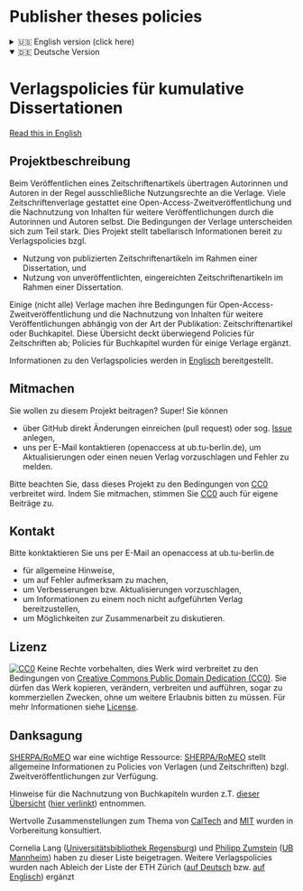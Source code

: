 # Publisher theses policies

<details>
<summary>🇺🇸 English version (click here)</summary>

<a name="English"></a> 

[Diesen Text in Deutsch lesen](#German).

## Project description
When publishing a journal article, authors usually transfer exclusive rights to the publisher. Most publishers have policies on self-archving and authors' own re-use of the content. Publisher terms differ though.
This project summarises publisher policies on
* re-use of published journal articles in a thesis, and
* inclusion of yet unpublished, submitted journal articles in a thesis.

Some (not all) publishers have different policies for self-archiving and re-use depending on the publication type: journal article or book chapter. While this list focuses on policies that cover journal articles some policies for book chapters are also included.
 
Information on publisher policies is provided in [English](/policies.md).

## Contribute
Want to contribute to this project? Great! Do so by 
* committing to the repository (pull request) or creating an [issue](https://github.com/tuub/theses-publisher-policies/issues),
* contacting us via e-mail (openaccess at ub.tu-berlin.de) to suggest updates, report errors, or add a new publisher

Please note that this work is licensed under [CC0](http://creativecommons.org/publicdomain/zero/1.0/). By contributing you agree to do so under these terms.

## Contact
Please e-mail openaccess at ub.tu-berlin.de
* for general comments
* to report errors
* to suggest updates
* to provide information on a missing publisher
* to discuss how to collaborate in this matter

## License
[![CC0](https://licensebuttons.net/p/zero/1.0/80x15.png)](http://creativecommons.org/publicdomain/zero/1.0/)
No rights reserved, this work is distributed under [Creative Commons Public Domain Dedication (CC0)](http://creativecommons.org/publicdomain/zero/1.0/). You can copy, modify, distribute and perform the work, even for commercial purposes, all without asking permission. 
See [License](/LICENSE) for more information. 

## Acknowledgement
[SHERPA/RoMEO](https://v2.sherpa.ac.uk/romeo/) was of great help: [SHERPA/RoMEO](https://v2.sherpa.ac.uk/romeo/) provides general information on publisher (and journal) policies regarding self-archiving.

Details on re-use of book chapters were partly assembled from [this list](https://docs.google.com/spreadsheets/d/1i44kKzsFS412ugDTt0maanAUqy8LV5Rjj820dVkK9vs/edit#gid=1003624866) ([linked from here](http://ukcorr.org/2015/05/01/list-of-publishers-likely-to-permit-self-archiving-of-book-chapters-in-institutional-repositories/)).

Previous work by [CalTech](http://libguides.caltech.edu/publisherpolicies) and [MIT](https://libraries.mit.edu/scholarly/publishing/theses-copyright/theses-and-article-publishing/) was consulted and highly appreciated.

Cornelia Lang ([University Library of Regensburg](http://www.uni-regensburg.de/library)) and [Philipp Zumstein](https://github.com/zuphilip) ([UB Mannheim](https://www.bib.uni-mannheim.de/)) contributed to this list. Further policies were added after cross-checking the list provided by ETH Zurich ([in German](https://documentation.library.ethz.ch/display/RC/Kumulative+Dissertationen) or [in English](https://documentation.library.ethz.ch/display/RC/Cumulative+doctoral+theses)).
</details>

<details open>
<summary>🇩🇪 Deutsche Version</summary>

<a name="German"></a>
# Verlagspolicies für kumulative Dissertationen

[Read this in English](#English)

## Projektbeschreibung
Beim Veröffentlichen eines Zeitschriftenartikels übertragen Autorinnen und Autoren in der Regel ausschließliche Nutzungsrechte an die Verlage.
Viele Zeitschriftenverlage gestattet eine Open-Access-Zweitveröffentlichung und die Nachnutzung von Inhalten für weitere Veröffentlichungen durch die Autorinnen und Autoren selbst. Die Bedingungen der Verlage unterscheiden sich zum Teil stark.
Dies Projekt stellt tabellarisch Informationen bereit zu Verlagspolicies bzgl.
* Nutzung von publizierten Zeitschriftenartikeln im Rahmen einer Dissertation, und
* Nutzung von unveröffentlichten, eingereichten Zeitschriftenartikeln im Rahmen einer Dissertation.

Einige (nicht alle) Verlage machen ihre Bedingungen für  Open-Access-Zweitveröffentlichung und die Nachnutzung von Inhalten für weitere Veröffentlichungen​ abhängig von der Art der Publikation: Zeitschriftenartikel oder Buchkapitel. Diese Übersicht deckt überwiegend Policies für Zeitschriften ab; Policies für Buchkapitel wurden für einige Verlage ergänzt.

Informationen zu den Verlagspolicies werden in [Englisch](/policies.md) bereitgestellt.

## Mitmachen
Sie wollen zu diesem Projekt beitragen? Super! Sie können 
* über GitHub direkt Änderungen einreichen (pull request) oder sog. [Issue](/issues) anlegen,
* uns per E-Mail kontaktieren (openaccess at ub.tu-berlin.de), um Aktualisierungen oder einen neuen Verlag vorzuschlagen und Fehler zu melden.

Bitte beachten Sie, dass dieses Projekt zu den Bedingungen von [CC0](http://creativecommons.org/publicdomain/zero/1.0/) verbreitet wird. Indem Sie mitmachen, stimmen Sie [CC0](http://creativecommons.org/publicdomain/zero/1.0/) auch für eigene Beiträge zu.

## Kontakt
Bitte konktaktieren Sie uns per E-Mail an openaccess at ub.tu-berlin.de
* für allgemeine Hinweise,
* um auf Fehler aufmerksam zu machen,
* um Verbesserungen bzw. Aktualisierungen vorzuschlagen,
* um Informationen zu einem noch nicht aufgeführten Verlag bereitzustellen,
* um Möglichkeiten zur Zusammenarbeit zu diskutieren.

## Lizenz
[![CC0](https://licensebuttons.net/p/zero/1.0/80x15.png)](http://creativecommons.org/publicdomain/zero/1.0/)
Keine Rechte vorbehalten, dies Werk wird verbreitet zu den Bedingungen von [Creative Commons Public Domain Dedication (CC0)](http://creativecommons.org/publicdomain/zero/1.0/). 
Sie dürfen das Werk kopieren, verändern, verbreiten und aufführen, sogar zu kommerziellen Zwecken, ohne um weitere Erlaubnis bitten zu müssen. 
Für mehr Informationen siehe [License](/LICENSE).

## Danksagung
[SHERPA/RoMEO](https://v2.sherpa.ac.uk/romeo/) war eine wichtige Ressource: [SHERPA/RoMEO](https://v2.sherpa.ac.uk/romeo/) stellt allgemeine Informationen zu Policies von Verlagen (und Zeitschriften) bzgl. Zweitveröffentlichungen zur Verfügung.

Hinweise für die Nachnutzung von Buchkapiteln wurden z.T. [dieser Übersicht](https://docs.google.com/spreadsheets/d/1i44kKzsFS412ugDTt0maanAUqy8LV5Rjj820dVkK9vs/edit#gid=1003624866) ([hier verlinkt](http://ukcorr.org/2015/05/01/list-of-publishers-likely-to-permit-self-archiving-of-book-chapters-in-institutional-repositories/)) entnommen.

Wertvolle Zusammenstellungen zum Thema von [CalTech](http://libguides.caltech.edu/publisherpolicies) and [MIT](https://libraries.mit.edu/scholarly/publishing/theses-copyright/theses-and-article-publishing/) wurden in Vorbereitung konsultiert.

Cornelia Lang ([Universitätsbibliothek Regensburg](http://www.uni-regensburg.de/bibliothek/)) und [Philipp Zumstein](https://github.com/zuphilip) ([UB Mannheim](https://www.bib.uni-mannheim.de/)) haben zu dieser Liste beigetragen. Weitere Verlagspolicies wurden nach Ableich der Liste der ETH Zürich ([auf Deutsch](https://documentation.library.ethz.ch/display/RC/Kumulative+Dissertationen) bzw. [auf Englisch](https://documentation.library.ethz.ch/display/RC/Cumulative+doctoral+theses)) ergänzt
</details>

